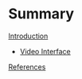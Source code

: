 # Summary
[Introduction](introduction.md)

- [Video Interface](video.md)

[References](references.md)
